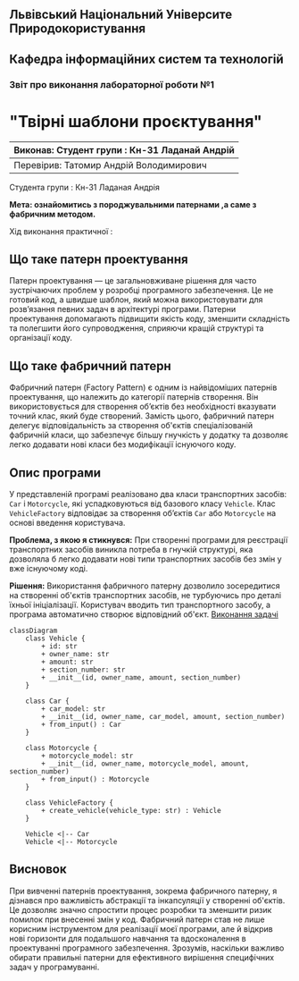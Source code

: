 ## Львівський Національний Університе Природокористування
## Кафедра інформаційних систем та технологій



### Звіт про виконання лабораторної роботи №1
# "Твірні шаблони проєктування"

| Виконав: Студент групи : Кн-31 Ладанай Андрій |
|-----------------------------------------------|
| Перевірив: Татомир Андрій Володимирович       |

Студента групи : Кн-31 Ладаная Андрія

**Мета: ознайомитись з породжувальними патернами ,а саме з фабричним методом.**

Хід виконання практичної :

## Що таке патерн проектування

Патерн проектування — це загальновживане рішення для часто зустрічаючих проблем у розробці програмного забезпечення. Це не готовий код, а швидше шаблон, який можна використовувати для розв’язання певних задач в архітектурі програми. Патерни проектування допомагають підвищити якість коду, зменшити складність та полегшити його супроводження, сприяючи кращій структурі та організації коду.

## Що таке фабричний патерн

Фабричний патерн (Factory Pattern) є одним із найвідоміших патернів проектування, що належить до категорії патернів створення. Він використовується для створення об’єктів без необхідності вказувати точний клас, який буде створений. Замість цього, фабричний патерн делегує відповідальність за створення об'єктів спеціалізованій фабричній класи, що забезпечує більшу гнучкість у додатку та дозволяє легко додавати нові класи без модифікації існуючого коду.

## Опис програми

У представленій програмі реалізовано два класи транспортних засобів: `Car` і `Motorcycle`, які успадковуються від базового класу `Vehicle`. Клас `VehicleFactory` відповідає за створення об’єктів `Car` або `Motorcycle` на основі введення користувача. 

**Проблема, з якою я стикнувся:** 
При створенні програми для реєстрації транспортних засобів виникла потреба в гнучкій структурі, яка дозволяла б легко додавати нові типи транспортних засобів без змін у вже існуючому коді. 

**Рішення:** 
Використання фабричного патерну дозволило зосередитися на створенні об'єктів транспортних засобів, не турбуючись про деталі їхньої ініціалізації. Користувач вводить тип транспортного засобу, а програма автоматично створює відповідний об'єкт.
[Виконання задачі](fabric.py)

```mermaid
classDiagram
    class Vehicle {
        + id: str
        + owner_name: str
        + amount: str
        + section_number: str
        + __init__(id, owner_name, amount, section_number)
    }

    class Car {
        + car_model: str
        + __init__(id, owner_name, car_model, amount, section_number)
        + from_input() : Car
    }

    class Motorcycle {
        + motorcycle_model: str
        + __init__(id, owner_name, motorcycle_model, amount, section_number)
        + from_input() : Motorcycle
    }

    class VehicleFactory {
        + create_vehicle(vehicle_type: str) : Vehicle
    }

    Vehicle <|-- Car
    Vehicle <|-- Motorcycle
```

## Висновок

При вивченні патернів проектування, зокрема фабричного патерну, я дізнався про важливість абстракції та інкапсуляції у створенні об'єктів. Це дозволяє значно спростити процес розробки та зменшити ризик помилок при внесенні змін у код. Фабричний патерн став не лише корисним інструментом для реалізації моєї програми, але й відкрив нові горизонти для подальшого навчання та вдосконалення в проектуванні програмного забезпечення. Зрозумів, наскільки важливо обирати правильні патерни для ефективного вирішення специфічних задач у програмуванні.
